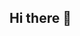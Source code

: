 ## Hi there 👋

<!--
**melikeyumna/melikeyumna** is a ✨ _special_ ✨ repository because its `README.md` (this file) appears on your GitHub profile.

Here are some ideas to get you started:

- 🔭 I’m currently studying computer science and I’m a freshman at Bilkent University.
